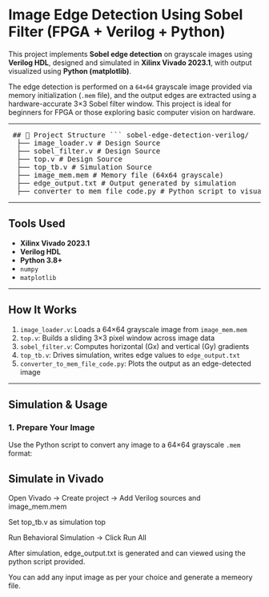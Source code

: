 #  Image Edge Detection Using Sobel Filter (FPGA + Verilog + Python)

This project implements **Sobel edge detection** on grayscale images using **Verilog HDL**, designed and simulated in **Xilinx Vivado 2023.1**, with output visualized using **Python (matplotlib)**.

The edge detection is performed on a `64×64` grayscale image provided via memory initialization (`.mem` file), and the output edges are extracted using a hardware-accurate 3×3 Sobel filter window. This project is ideal for beginners for FPGA or those exploring basic computer vision on hardware.

---

<pre> ## 📁 Project Structure ``` sobel-edge-detection-verilog/
  ├── image_loader.v # Design Source 
  ├── sobel_filter.v # Design Source 
  ├── top.v # Design Source 
  ├── top_tb.v # Simulation Source
  ├── image_mem.mem # Memory file (64x64 grayscale)
  ├── edge_output.txt # Output generated by simulation 
  ├── converter_to_mem_file_code.py # Python script to visualize edge output  </pre>


---

##  Tools Used

-  **Xilinx Vivado 2023.1**
-  **Verilog HDL**
-  **Python 3.8+**
  - `numpy`
  - `matplotlib`


---

## How It Works

1. `image_loader.v`: Loads a 64×64 grayscale image from `image_mem.mem`
2. `top.v`: Builds a sliding 3×3 pixel window across image data
3. `sobel_filter.v`: Computes horizontal (Gx) and vertical (Gy) gradients
4. `top_tb.v`: Drives simulation, writes edge values to `edge_output.txt`
5. `converter_to_mem_file_code.py`: Plots the output as an edge-detected image

---

##  Simulation & Usage

### 1. Prepare Your Image

Use the Python script  to convert any image to a 64×64 grayscale `.mem` format:
## Simulate in Vivado
Open Vivado → Create project → Add Verilog sources and image_mem.mem

Set top_tb.v as simulation top

Run Behavioral Simulation → Click Run All

After simulation, edge_output.txt is generated and can viewed using the python script provided.


You can add any input image as per your choice and generate a memeory file.
